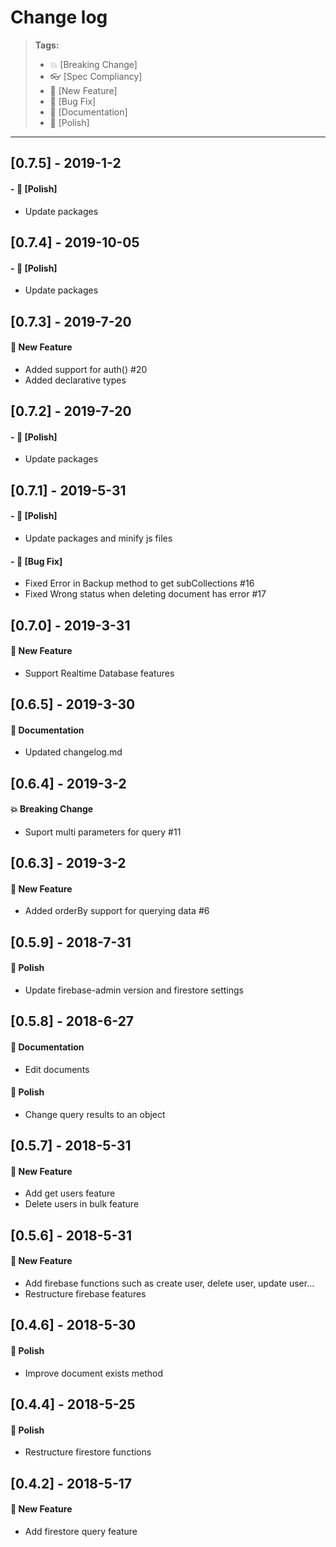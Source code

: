 # Change log

> **Tags:**
>
> - :boom: [Breaking Change]
> - :eyeglasses: [Spec Compliancy]
> - :rocket: [New Feature]
> - :bug: [Bug Fix]
> - :memo: [Documentation]
> - :nail_care: [Polish]

---

## [0.7.5] - 2019-1-2

#### - :nail_care: [Polish]

- Update packages

## [0.7.4] - 2019-10-05

#### - :nail_care: [Polish]

- Update packages

## [0.7.3] - 2019-7-20

#### :rocket: New Feature

- Added support for auth() #20
- Added declarative types

## [0.7.2] - 2019-7-20

#### - :nail_care: [Polish]

- Update packages

## [0.7.1] - 2019-5-31

#### - :nail_care: [Polish]

- Update packages and minify js files

#### - :bug: [Bug Fix]

- Fixed Error in Backup method to get subCollections #16
- Fixed Wrong status when deleting document has error #17

## [0.7.0] - 2019-3-31

#### :rocket: New Feature

- Support Realtime Database features

## [0.6.5] - 2019-3-30

#### :memo: Documentation

- Updated changelog.md

## [0.6.4] - 2019-3-2

#### :boom: Breaking Change

- Suport multi parameters for query #11

## [0.6.3] - 2019-3-2

#### :rocket: New Feature

- Added orderBy support for querying data #6

## [0.5.9] - 2018-7-31

#### :nail_care: Polish

- Update firebase-admin version and firestore settings

## [0.5.8] - 2018-6-27

#### :memo: Documentation

- Edit documents

#### :nail_care: Polish

- Change query results to an object

## [0.5.7] - 2018-5-31

#### :rocket: New Feature

- Add get users feature
- Delete users in bulk feature

## [0.5.6] - 2018-5-31

#### :rocket: New Feature

- Add firebase functions such as create user, delete user, update user...
- Restructure firebase features

## [0.4.6] - 2018-5-30

#### :nail_care: Polish

- Improve document exists method

## [0.4.4] - 2018-5-25

#### :nail_care: Polish

- Restructure firestore functions

## [0.4.2] - 2018-5-17

#### :rocket: New Feature

- Add firestore query feature
